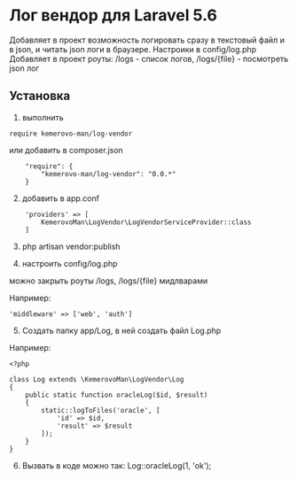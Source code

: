 # Лог вендор для Laravel 5.6

Добавляет в проект возможность логировать сразу в текстовый файл и в json, и читать json логи в браузере.
Настроики в config/log.php
Добавляет в проект роуты:
/logs - список логов,
/logs/{file} - посмотреть json лог

## Установка

1. выполнить
```
require kemerovo-man/log-vendor
```
или добавить в composer.json
```
    "require": {
        "kemerovo-man/log-vendor": "0.0.*"
    }
```
2. добавить в app.conf
```
    'providers' => [
        KemerovoMan\LogVendor\LogVendorServiceProvider::class
    ]
```
3. php artisan vendor:publish

4. настроить config/log.php

можно закрыть роуты /logs, /logs/{file} мидлварами

Например:
```
'middleware' => ['web', 'auth']
```

5. Создать папку app/Log, в ней создать файл Log.php

Например:
```
<?php

class Log extends \KemerovoMan\LogVendor\Log
{
    public static function oracleLog($id, $result)
    {
        static::logToFiles('oracle', [
            'id' => $id,
            'result' => $result
        ]);
    }
}

```

6. Вызвать в коде можно так: Log::oracleLog(1, 'ok');